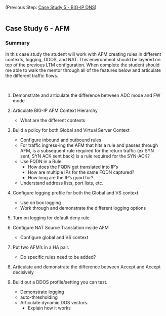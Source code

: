 (Previous Step: [Case Study 5 - BIG-IP DNS](https://github.com/grmarxer/Onboarding/blob/master/Case_Study_5-BIG-IP_DNS.md))  
<br/>  

## Case Study 6 - AFM 

### Summary  

In this case study the student will work with AFM creating rules in different contexts, logging, DDOS, and NAT.  This environment should be layered on top of the previous LTM configuration.  When complete the student should me able to walk the mentor through all of the features below and articulate the different traffic flows. 


<br/>  

1.	Demonstrate and articulate the difference between ADC mode and FW mode  

2.	Articulate BIG-IP AFM Context Hierarchy  
    - What are the different contexts  

3.	Build a policy for both Global and Virtual Server Context  
    - Configure inbound and outbound rules  
    - For traffic ingress-ing the AFM that hits a rule and passes through AFM, is a subsequent rule required for the return traffic (ex SYN sent, SYN ACK sent back) is a rule required for the SYN-ACK?   
    - Use FQDN in a Rule.  
        - How does the FQDN get translated into IP’s  
        - How are multiple IPs for the same FQDN captured?  
        - How long are the IP’s good for?  
    - Understand address lists, port lists, etc.  

4.	Configure logging profile for both the Global and VS context.  
    - Use on box logging  
    - Work through and demonstrate the different logging options  

5.	Turn on logging for default deny rule  

6.	Configure NAT Source Translation inside AFM  
    - Configure global and VS context  

7.	Put two AFM’s in a HA pair.  
    - Do specific rules need to be added?  

8.	Articulate and demonstrate the difference between Accept and Accept decisively  

9.	Build out a DDOS profile/setting you can test.  
    - Demonstrate logging  
    - auto-thresholding  
    - Articulate dynamic DOS vectors.  
        - Explain how it works  
